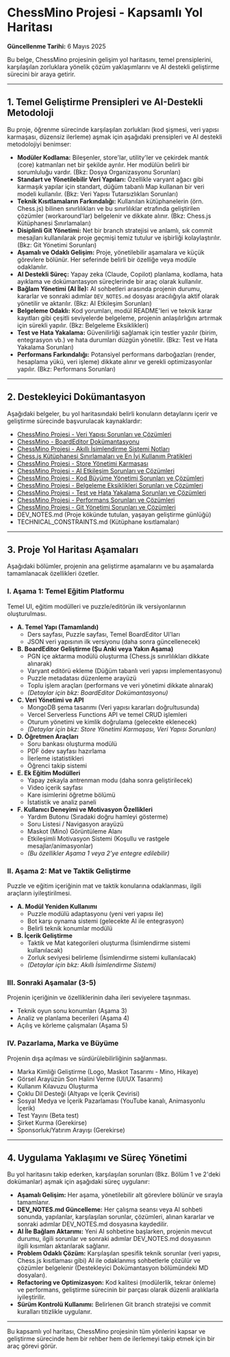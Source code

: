 

# ChessMino Projesi - Kapsamlı Yol Haritası

**Güncellenme Tarihi:** 6 Mayıs 2025

Bu belge, ChessMino projesinin gelişim yol haritasını, temel prensiplerini, karşılaşılan zorluklara yönelik çözüm yaklaşımlarını ve AI destekli geliştirme sürecini bir araya getirir.

---

## 1. Temel Geliştirme Prensipleri ve AI-Destekli Metodoloji

Bu proje, öğrenme sürecinde karşılaşılan zorlukları (kod şişmesi, veri yapısı karmaşası, düzensiz ilerleme) aşmak için aşağıdaki prensipleri ve AI destekli metodolojiyi benimser:

*   **Modüler Kodlama:** Bileşenler, store'lar, utility'ler ve çekirdek mantık (core) katmanları net bir şekilde ayrılır. Her modülün belirli bir sorumluluğu vardır. (Bkz: Dosya Organizasyonu Sorunları)
*   **Standart ve Yönetilebilir Veri Yapıları:** Özellikle varyant ağacı gibi karmaşık yapılar için standart, düğüm tabanlı Map kullanan bir veri modeli kullanılır. (Bkz: Veri Yapısı Tutarsızlıkları Sorunları)
*   **Teknik Kısıtlamaların Farkındalığı:** Kullanılan kütüphanelerin (örn. Chess.js) bilinen sınırlılıkları ve bu sınırlılıklar etrafında geliştirilen çözümler (workaround'lar) belgelenir ve dikkate alınır. (Bkz: Chess.js Kütüphanesi Sınırlamaları)
*   **Disiplinli Git Yönetimi:** Net bir branch stratejisi ve anlamlı, sık commit mesajları kullanılarak proje geçmişi temiz tutulur ve işbirliği kolaylaştırılır. (Bkz: Git Yönetimi Sorunları)
*   **Aşamalı ve Odaklı Gelişim:** Proje, yönetilebilir aşamalara ve küçük görevlere bölünür. Her seferinde belirli bir özelliğe veya modüle odaklanılır.
*   **AI Destekli Süreç:** Yapay zeka (Claude, Copilot) planlama, kodlama, hata ayıklama ve dokümantasyon süreçlerinde bir araç olarak kullanılır.
*   **Bağlam Yönetimi (AI İle):** AI sohbetleri arasında projenin durumu, kararlar ve sonraki adımlar `DEV_NOTES.md` dosyası aracılığıyla aktif olarak yönetilir ve aktarılır. (Bkz: AI Etkileşim Sorunları)
*   **Belgeleme Odaklı:** Kod yorumları, modül README'leri ve teknik karar kayıtları gibi çeşitli seviyelerde belgeleme, projenin anlaşılırlığını artırmak için sürekli yapılır. (Bkz: Belgeleme Eksiklikleri)
*   **Test ve Hata Yakalama:** Güvenilirliği sağlamak için testler yazılır (birim, entegrasyon vb.) ve hata durumları düzgün yönetilir. (Bkz: Test ve Hata Yakalama Sorunları)
*   **Performans Farkındalığı:** Potansiyel performans darboğazları (render, hesaplama yükü, veri işleme) dikkate alınır ve gerekli optimizasyonlar yapılır. (Bkz: Performans Sorunları)

---

## 2. Destekleyici Dokümantasyon

Aşağıdaki belgeler, bu yol haritasındaki belirli konuların detaylarını içerir ve geliştirme sürecinde başvurulacak kaynaklardır:

*   [ChessMino Projesi - Veri Yapısı Sorunları ve Çözümleri](ChessMino-Veri-Yapisi-Sorunlari.md)
*   [ChessMino - BoardEditor Dokümantasyonu](BoardEditor_Dokumantasyon.md)
*   [ChessMino Projesi - Akıllı İsimlendirme Sistemi Notları](akilli_isimlendirme_sistemi.md)
*   [Chess.js Kütüphanesi Sınırlamaları ve En İyi Kullanım Pratikleri](ChessMino-Chess-js-Sinirlamalari.md)
*   [ChessMino Projesi - Store Yönetimi Karmaşası](Store-Yonetimi-Karmasa.md)
*   [ChessMino Projesi - AI Etkileşim Sorunları ve Çözümleri](ChessMino-AI-Etkilesim-Sorunlari.md)
*   [ChessMino Projesi - Kod Büyüme Yönetimi Sorunları ve Çözümleri](ChessMino-Kod-Buyume-Yonetimi-Sorunlari.md)
*   [ChessMino Projesi - Belgeleme Eksiklikleri Sorunları ve Çözümleri](ChessMino-Belgeleme-Eksiklikleri-Sorunlari.md)
*   [ChessMino Projesi - Test ve Hata Yakalama Sorunları ve Çözümleri](ChessMino-Test-Hata-Yakalama-Sorunlari.md)
*   [ChessMino Projesi - Performans Sorunları ve Çözümleri](ChessMino-Performans-Sorunlari.md)
*   [ChessMino Projesi - Git Yönetimi Sorunları ve Çözümleri](ChessMino-Git-Yonetimi-Sorunlari.md)
*   DEV_NOTES.md (Proje kökünde tutulan, yaşayan geliştirme günlüğü)
*   TECHNICAL_CONSTRAINTS.md (Kütüphane kısıtlamaları)

---

## 3. Proje Yol Haritası Aşamaları

Aşağıdaki bölümler, projenin ana geliştirme aşamalarını ve bu aşamalarda tamamlanacak özellikleri özetler.

### I. Aşama 1: Temel Eğitim Platformu

Temel UI, eğitim modülleri ve puzzle/editörün ilk versiyonlarının oluşturulması.

*   **A. Temel Yapı (Tamamlandı)**
    *    Ders sayfası, Puzzle sayfası, Temel BoardEditor UI'ları
    *    JSON veri yapısının ilk versiyonu (daha sonra güncellenecek)
*   **B. BoardEditor Geliştirme (Şu Anki veya Yakın Aşama)**
    *   PGN içe aktarma modülü oluşturma (Chess.js sınırlılıkları dikkate alınarak)
    *   Varyant editörü ekleme (Düğüm tabanlı veri yapısı implementasyonu)
    *   Puzzle metadatası düzenleme arayüzü
    *   Toplu işlem araçları (performans ve veri yönetimi dikkate alınarak)
    *   *(Detaylar için bkz: BoardEditor Dokümantasyonu)*
*   **C. Veri Yönetimi ve API**
    *   MongoDB şema tasarımı (Veri yapısı kararları doğrultusunda)
    *   Vercel Serverless Functions API ve temel CRUD işlemleri
    *   Oturum yönetimi ve kimlik doğrulama (gelecekte eklenecek)
    *   *(Detaylar için bkz: Store Yönetimi Karmaşası, Veri Yapısı Sorunları)*
*   **D. Öğretmen Araçları**
    *   Soru bankası oluşturma modülü
    *   PDF ödev sayfası hazırlama
    *   İlerleme istatistikleri
    *   Öğrenci takip sistemi
*   **E. Ek Eğitim Modülleri**
    *   Yapay zekayla antrenman modu (daha sonra geliştirilecek)
    *   Video içerik sayfası
    *   Kare isimlerini öğretme bölümü
    *   İstatistik ve analiz paneli
*   **F. Kullanıcı Deneyimi ve Motivasyon Özellikleri**
    *   Yardım Butonu (Sıradaki doğru hamleyi gösterme)
    *   Soru Listesi / Navigasyon arayüzü
    *   Maskot (Mino) Görüntüleme Alanı
    *   Etkileşimli Motivasyon Sistemi (Koşullu ve rastgele mesajlar/animasyonlar)
    *   *(Bu özellikler Aşama 1 veya 2'ye entegre edilebilir)*

### II. Aşama 2: Mat ve Taktik Geliştirme

Puzzle ve eğitim içeriğinin mat ve taktik konularına odaklanması, ilgili araçların iyileştirilmesi.

*   **A. Modül Yeniden Kullanımı**
    *   Puzzle modülü adaptasyonu (yeni veri yapısı ile)
    *   Bot karşı oynama sistemi (gelecekte AI ile entegrasyon)
    *   Belirli teknik konumlar modülü
*   **B. İçerik Geliştirme**
    *   Taktik ve Mat kategorileri oluşturma (İsimlendirme sistemi kullanılacak)
    *   Zorluk seviyesi belirleme (İsimlendirme sistemi kullanılacak)
    *   *(Detaylar için bkz: Akıllı İsimlendirme Sistemi)*

### III. Sonraki Aşamalar (3-5)

Projenin içeriğinin ve özelliklerinin daha ileri seviyelere taşınması.

*   Teknik oyun sonu konumları (Aşama 3)
*   Analiz ve planlama becerileri (Aşama 4)
*   Açılış ve körleme çalışmaları (Aşama 5)

### IV. Pazarlama, Marka ve Büyüme

Projenin dışa açılması ve sürdürülebilirliğinin sağlanması.

*   Marka Kimliği Geliştirme (Logo, Maskot Tasarımı - Mino, Hikaye)
*   Görsel Arayüzün Son Halini Verme (UI/UX Tasarımı)
*   Kullanım Kılavuzu Oluşturma
*   Çoklu Dil Desteği (Altyapı ve İçerik Çevirisi)
*   Sosyal Medya ve İçerik Pazarlaması (YouTube kanalı, Animasyonlu İçerik)
*   Test Yayını (Beta test)
*   Şirket Kurma (Gerekirse)
*   Sponsorluk/Yatırım Arayışı (Gerekirse)

---

## 4. Uygulama Yaklaşımı ve Süreç Yönetimi

Bu yol haritasını takip ederken, karşılaşılan sorunları (Bkz. Bölüm 1 ve 2'deki dokümanlar) aşmak için aşağıdaki süreç uygulanır:

*   **Aşamalı Gelişim:** Her aşama, yönetilebilir alt görevlere bölünür ve sırayla tamamlanır.
*   **DEV_NOTES.md Güncelleme:** Her çalışma seansı veya AI sohbeti sonunda, yapılanlar, karşılaşılan sorunlar, çözümleri, alınan kararlar ve sonraki adımlar DEV_NOTES.md dosyasına kaydedilir.
*   **AI İle Bağlam Aktarımı:** Yeni AI sohbetine başlarken, projenin mevcut durumu, ilgili sorunlar ve sonraki adımlar DEV_NOTES.md dosyasının ilgili kısımları aktarılarak sağlanır.
*   **Problem Odaklı Çözüm:** Karşılaşılan spesifik teknik sorunlar (veri yapısı, Chess.js kısıtlaması gibi) AI ile odaklanmış sohbetlerle çözülür ve çözümler belgelenir (Destekleyici Dokümantasyon bölümündeki MD dosyaları).
*   **Refactoring ve Optimizasyon:** Kod kalitesi (modülerlik, tekrar önleme) ve performans, geliştirme sürecinin bir parçası olarak düzenli aralıklarla iyileştirilir.
*   **Sürüm Kontrolü Kullanımı:** Belirlenen Git branch stratejisi ve commit kuralları titizlikle uygulanır.

---

Bu kapsamlı yol haritası, ChessMino projesinin tüm yönlerini kapsar ve geliştirme sürecinde hem bir rehber hem de ilerlemeyi takip etmek için bir araç görevi görür.